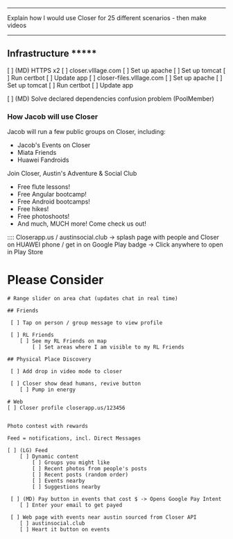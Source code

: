 
---------------------------------------------

Explain how I would use Closer for 25 different scenarios - then make videos

---------------------------------------------

## Infrastructure *****
 [ ] (MD) HTTPS x2
    [ ] closer.vlllage.com
        [ ] Set up apache
        [ ] Set up tomcat
        [ ] Run certbot
        [ ] Update app
    [ ] closer-files.vlllage.com
        [ ] Set up apache
        [ ] Set up tomcat
        [ ] Run certbot
        [ ] Update app

 [ ] (MD) Solve declared dependencies confusion problem (PoolMember)

### How Jacob will use Closer

Jacob will run a few public groups on Closer, including:

 - Jacob's Events on Closer
 - Miata Friends
 - Huawei Fandroids

Join Closer, Austin's Adventure & Social Club

 - Free flute lessons!
 - Free Angular bootcamp!
 - Free Android bootcamps!
 - Free hikes!
 - Free photoshoots!
 - And much, MUCH more!  Come check us out!

 :::: Closerapp.us / austinsocial.club -> splash page with people and Closer on HUAWEI phone / get in on Google Play badge
    -> Click anywhere to open in Play Store


# Please Consider

    # Range slider on area chat (updates chat in real time)

    ## Friends

     [ ] Tap on person / group message to view profile

     [ ] RL Friends
        [ ] See my RL Friends on map
            [ ] Set areas where I am visible to my RL Friends

    ## Physical Place Discovery

     [ ] Add drop in video mode to closer

     [ ] Closer show dead humans, revive button
        [ ] Pump in energy

    # Web
    [ ] Closer profile closerapp.us/123456


    Photo contest with rewards

    Feed = notifications, incl. Direct Messages

    [ ] (LG) Feed
        [ ] Dynamic content
            [ ] Groups you might like
            [ ] Recent photos from people's posts
            [ ] Recent posts (random order)
            [ ] Events nearby
            [ ] Suggestions nearby

     [ ] (MD) Pay button in events that cost $ -> Opens Google Pay Intent
        [ ] Enter your email to get payed

     [ ] Web page with events near austin sourced from Closer API
        [ ] austinsocial.club
        [ ] Heart it button on events